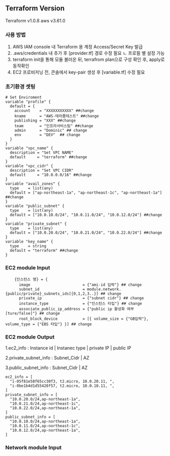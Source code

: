 ## Terraform Version ## 
Terraform v1.0.8
aws v3.61.0
### 사용 방법
1. AWS IAM console 내 Terraform 용 계정 Access/Secret Key 발급
2. .aws/credentials 내 추가 후 [provider.tf] 경로 수정 필요
ㄴ 프로필 별 설정 가능
3. terraform init을 통해 모듈 불러온 뒤, terrafrom plan으로 구성 확인 후, apply로 동작확인
4. EC2 프로비저닝 전, 콘솔에서 key-pair 생성 후 [variable.tf] 수정 필요
### 초기환경 셋팅
```
# Set Enviroment
variable "profile" {
  default = {
    account    = "XXXXXXXXXXX" ##change
    kname      = "AWS-테라폼테스트" ##change
    publishing = "XXX" ##change
    team       = "인프라서비스팀" ##change
    admin      = "Dominic" ## change
    env        = "DEV"  ## change
  }
}
variable "vpc_name" {
  description = "Set VPC NAME"
  default     = "terraform" ##change
}
variable "vpc_cidr" {
  description = "Set VPC CIDR"
  default     = "10.0.0.0/16" ##change
}
variable "avail_zones" {
  type    = list(any)
  default = ["ap-northeast-1a", "ap-northeast-1c", "ap-northeast-1a"] ##change
}
variable "public_subnet" {
  type    = list(any)
  default = ["10.0.10.0/24", "10.0.11.0/24", "10.0.12.0/24"] ##change
}
variable "private_subnet" {
  type    = list(any)
  default = ["10.0.20.0/24", "10.0.21.0/24", "10.0.22.0/24"] ##change
}
variable "key_name" {
  type    = string
  default = "terraform" ##change
}
```

### EC2 module Input
```
    {인스턴스 명} = {
      image                       = {"ami-id 입력"} ## change
      subnet_id                   = module.network.{public/private}_subnets_ids[{0,1,2,3..}] ## change
      private_ip                  = {"subnet cidr"} ## change
      instance_type               = {"인스턴스 타입"} ## change
      associate_public_ip_address = {"public ip 활성화 여부 [ture/false]"} ## change
      root_block_device           = [{ volume_size = {"GB입력"}, volume_type = {"EBS 타입"} }] ## change
```
### EC2 module Output
1.ec2_info : 
Instance id | Instanec type | private IP | public IP

2.private_subnet_info : 
Subnet_Cidr | AZ

3.public_subnet_info : 
Subnet_Cidr | AZ

```
ec2_info = [
  "i-05f81e58f65cc30f3, t2.micro, 10.0.20.11, ",
  "i-0be1b4d1d55420f57, t2.micro, 10.0.10.11, ",
]
private_subnet_info = [
  "10.0.20.0/24,ap-northeast-1a",
  "10.0.21.0/24,ap-northeast-1c",
  "10.0.22.0/24,ap-northeast-1a",
]
public_subnet_info = [
  "10.0.10.0/24,ap-northeast-1a",
  "10.0.11.0/24,ap-northeast-1c",
  "10.0.12.0/24,ap-northeast-1a",
]
```
### Network module Input
